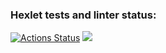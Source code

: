 ### Hexlet tests and linter status:

[![Actions Status](https://github.com/Anhellema/frontend-project-44/actions/workflows/hexlet-check.yml/badge.svg)](https://github.com/Anhellema/frontend-project-44/actions)
<a href="https://codeclimate.com/github/Anhellema/frontend-project-44/maintainability"><img src="https://api.codeclimate.com/v1/badges/b08dfb3fb2764a2226b9/maintainability" /></a>
